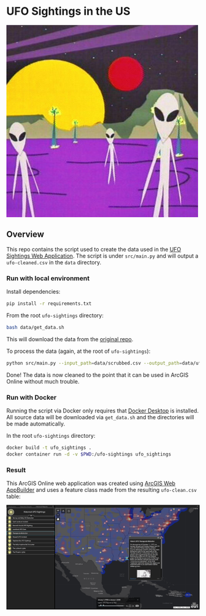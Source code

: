 # UFO Sightings in the US

![aliens](imgs/aliens.jpg)

## Overview

This repo contains the script used to create the data used in the [UFO Sightings Web Application](https://esrisalesportal.maps.arcgis.com/apps/webappviewer/index.html?id=ddda71d5211f47e782b12f3f8d06246e). The script is under `src/main.py` and will output a `ufo-cleaned.csv` in the `data` directory. 

### Run with local environment

Install dependencies:

```bash
pip install -r requirements.txt
```

From the root `ufo-sightings` directory:

```bash
bash data/get_data.sh
```

This will download the data from the [original repo](https://github.com/planetsig/ufo-reports/tree/master/csv-data). 

To process the data (again, at the root of `ufo-sightings`):

```bash
python src/main.py --input_path=data/scrubbed.csv --output_path=data/ufo_sightings.csv
```

Done! The data is now cleaned to the point that it can be used in ArcGIS Online without much trouble. 

### Run with Docker

Running the script via Docker only requires that [Docker Desktop](https://www.docker.com/products/docker-desktop) is installed. All source data will be downloaded via `get_data.sh` and the directories will be made automatically.

In the root `ufo-sightings` directory:

```bash
docker build -t ufo_sightings .
docker container run -d -v $PWD:/ufo-sightings ufo_sightings
```

### Result

This ArcGIS Online web application was created using [ArcGIS Web AppBuilder](https://www.esri.com/en-us/arcgis/products/arcgis-web-appbuilder/overview) and uses a feature class made from the resulting `ufo-clean.csv` table:

![ufo](imgs/ufo.png)
